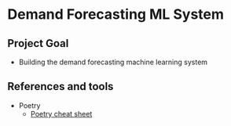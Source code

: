# Demand Forecasting ML System

## Project Goal
* Building the demand forecasting machine learning system



## References and tools

* Poetry
    * [Poetry cheat sheet](https://www.yippeecode.com/topics/python-poetry-cheat-sheet/)
